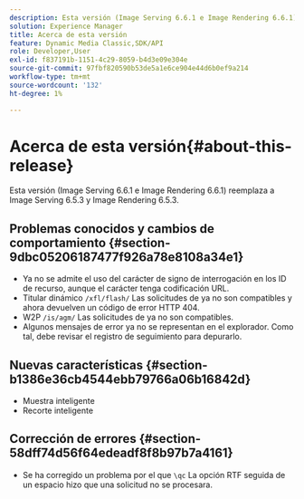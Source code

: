 ```yaml
---
description: Esta versión (Image Serving 6.6.1 e Image Rendering 6.6.1) reemplaza a Image Serving 6.5.3 y Image Rendering 6.5.3.
solution: Experience Manager
title: Acerca de esta versión
feature: Dynamic Media Classic,SDK/API
role: Developer,User
exl-id: f837191b-1151-4c29-8059-b4d3e09e304e
source-git-commit: 97fbf820590b53de5a1e6ce904e44d6b0ef9a214
workflow-type: tm+mt
source-wordcount: '132'
ht-degree: 1%

---
```


# Acerca de esta versión{#about-this-release}

Esta versión (Image Serving 6.6.1 e Image Rendering 6.6.1) reemplaza a Image Serving 6.5.3 y Image Rendering 6.5.3.

## Problemas conocidos y cambios de comportamiento {#section-9dbc05206187477f926a78e8108a34e1}

* Ya no se admite el uso del carácter de signo de interrogación en los ID de recurso, aunque el carácter tenga codificación URL.
* Titular dinámico `/xfl/flash/` Las solicitudes de ya no son compatibles y ahora devuelven un código de error HTTP 404.
* W2P `/is/agm/` Las solicitudes de ya no son compatibles.
* Algunos mensajes de error ya no se representan en el explorador. Como tal, debe revisar el registro de seguimiento para depurarlo.

## Nuevas características {#section-b1386e36cb4544ebb79766a06b16842d}

* Muestra inteligente
* Recorte inteligente

## Corrección de errores {#section-58dff74d56f64edeadf8f8b97b7a4161}

* Se ha corregido un problema por el que `\qc` La opción RTF seguida de un espacio hizo que una solicitud no se procesara.

